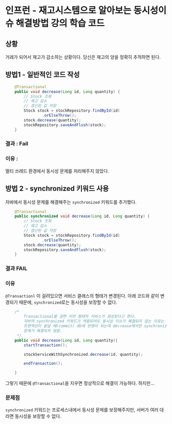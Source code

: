# 인프런 - 재고시스템으로 알아보는 동시성이슈 해결방법 강의 학습 코드


## 상황

거래가 되어서 재고가 감소하는 상황이다. 당신은 재고의 양을 정확히 추적하면 된다.


## 방법1 - 일반적인 코드 작성

```java
    @Transactional
    public void decrease(Long id, Long quantity) {
        // Stock 조회
        // 재고 감소
        // 갱신된 값 저장
        Stock stock = stockRepository.findById(id)
                .orElseThrow();
        stock.decrease(quantity);
        stockRepository.saveAndFlush(stock);
    }
```

### 결과 : Fail

### 이유 : 
멀티 쓰레드 환경에서 동시성 문제를 처리해주지 않았다.


## 방법 2 - synchronized 키워드 사용
자바에서 동시성 문제를 해결해주는 `synchronized` 키워드를 추가했다.

```java
    @Transactional
    public synchronized void decrease(Long id, Long quantity) {
        // Stock 조회
        // 재고 감소
        // 갱신된 값 저장
        Stock stock = stockRepository.findById(id)
                .orElseThrow();
        stock.decrease(quantity);
        stockRepository.saveAndFlush(stock);
    }
```

### 결과 FAIL

### 이유

`@Transactionl` 이 걸려있으면 서비스 클래스의 형태가 변경된다. 아래 코드와 같이 변경되기 때문에,
`synchronized`로는 동시성을 보장할 수 없다.
```java
    /*
        Transactional을 걸면 이런 형태의 서비스가 생성된다고 한다.
        자바의 synchronized 키워드가 적용되어도 동시성 이슈가 해결되지 않는 이유는
        트랜잭션이 끝날 때(commit) db에 반영이 되는데 decrease에서만 synchronized를 건다고
        문제가 해결되지 않음.
     */
    public void decrease(Long id, Long quantity){
        startTransaction();

        stockServiceWithSynchronized.decrease(id, quantity);

        endTransaction();

    }
```

그렇기 때문에 `@Transactional`을 지우면 정상적으로 해결이 가능하다. 하지만...

### 문제점
`synchronized` 키워드는 프로세스내에서 동시성 문제를 보장해주지만, 서버가 여러 대라면 동시성을 보장할 수 없다.
